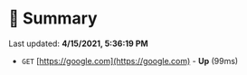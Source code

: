 # 📖 Summary
Last updated: **4/15/2021, 5:36:19 PM**

- `GET` [https://google.com](https://google.com) - **Up** (99ms)

